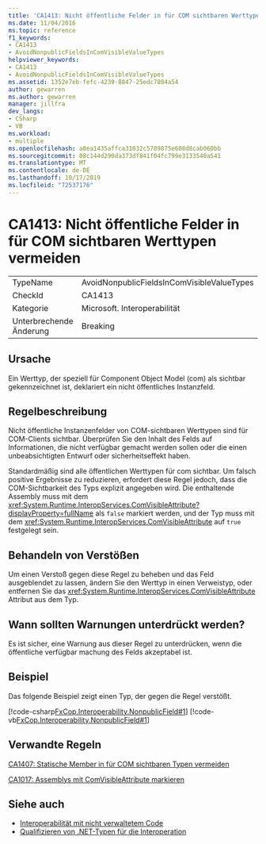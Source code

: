 ```yaml
---
title: 'CA1413: Nicht öffentliche Felder in für COM sichtbaren Werttypen vermeiden'
ms.date: 11/04/2016
ms.topic: reference
f1_keywords:
- CA1413
- AvoidNonpublicFieldsInComVisibleValueTypes
helpviewer_keywords:
- CA1413
- AvoidNonpublicFieldsInComVisibleValueTypes
ms.assetid: 1352e7eb-fefc-4239-8847-25edc7804a54
author: gewarren
ms.author: gewarren
manager: jillfra
dev_langs:
- CSharp
- VB
ms.workload:
- multiple
ms.openlocfilehash: a8ea1435affca31032c5789875e608d8cab060bb
ms.sourcegitcommit: 08c144d290da373df841f04fc799e3133540a541
ms.translationtype: MT
ms.contentlocale: de-DE
ms.lasthandoff: 10/17/2019
ms.locfileid: "72537176"
---
```

# <a name="ca1413-avoid-non-public-fields-in-com-visible-value-types"></a>CA1413: Nicht öffentliche Felder in für COM sichtbaren Werttypen vermeiden

|||
|-|-|
|TypeName|AvoidNonpublicFieldsInComVisibleValueTypes|
|CheckId|CA1413|
|Kategorie|Microsoft. Interoperabilität|
|Unterbrechende Änderung|Breaking|

## <a name="cause"></a>Ursache
Ein Werttyp, der speziell für Component Object Model (com) als sichtbar gekennzeichnet ist, deklariert ein nicht öffentliches Instanzfeld.

## <a name="rule-description"></a>Regelbeschreibung
Nicht öffentliche Instanzenfelder von COM-sichtbaren Werttypen sind für COM-Clients sichtbar. Überprüfen Sie den Inhalt des Felds auf Informationen, die nicht verfügbar gemacht werden sollen oder die einen unbeabsichtigten Entwurf oder sicherheitseffekt haben.

Standardmäßig sind alle öffentlichen Werttypen für com sichtbar. Um falsch positive Ergebnisse zu reduzieren, erfordert diese Regel jedoch, dass die COM-Sichtbarkeit des Typs explizit angegeben wird. Die enthaltende Assembly muss mit dem <xref:System.Runtime.InteropServices.ComVisibleAttribute?displayProperty=fullName> als `false` markiert werden, und der Typ muss mit dem <xref:System.Runtime.InteropServices.ComVisibleAttribute> auf `true` festgelegt sein.

## <a name="how-to-fix-violations"></a>Behandeln von Verstößen
Um einen Verstoß gegen diese Regel zu beheben und das Feld ausgeblendet zu lassen, ändern Sie den Werttyp in einen Verweistyp, oder entfernen Sie das <xref:System.Runtime.InteropServices.ComVisibleAttribute> Attribut aus dem Typ.

## <a name="when-to-suppress-warnings"></a>Wann sollten Warnungen unterdrückt werden?
Es ist sicher, eine Warnung aus dieser Regel zu unterdrücken, wenn die öffentliche verfügbar machung des Felds akzeptabel ist.

## <a name="example"></a>Beispiel
Das folgende Beispiel zeigt einen Typ, der gegen die Regel verstößt.

[!code-csharp[FxCop.Interoperability.NonpublicField#1](../code-quality/codesnippet/CSharp/ca1413-avoid-non-public-fields-in-com-visible-value-types_1.cs)]
[!code-vb[FxCop.Interoperability.NonpublicField#1](../code-quality/codesnippet/VisualBasic/ca1413-avoid-non-public-fields-in-com-visible-value-types_1.vb)]

## <a name="related-rules"></a>Verwandte Regeln
[CA1407: Statische Member in für COM sichtbaren Typen vermeiden](../code-quality/ca1407.md)

[CA1017: Assemblys mit ComVisibleAttribute markieren](../code-quality/ca1017.md)

## <a name="see-also"></a>Siehe auch

- [Interoperabilität mit nicht verwaltetem Code](/dotnet/framework/interop/index)
- [Qualifizieren von .NET-Typen für die Interoperation](/dotnet/framework/interop/qualifying-net-types-for-interoperation)

